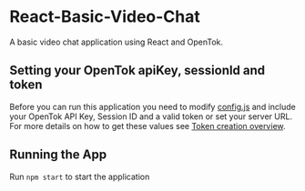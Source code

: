 # React-Basic-Video-Chat

A basic video chat application using React and OpenTok. 

## Setting your OpenTok apiKey, sessionId and token

Before you can run this application you need to modify [config.js](src/config.js) and include your OpenTok API Key, Session ID and a valid token or set your server URL. For more details on how to get these values see [Token creation
overview](https://tokbox.com/opentok/tutorials/create-token/).

## Running the App

Run `npm start` to start the application
